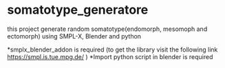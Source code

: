 # somatotype_generatore
this project generate random somatotype(endomorph, mesomoph and ectomorph) using SMPL-X, Blender and python

*smplx_blender_addon is required (to get the library visit the following link https://smpl.is.tue.mpg.de/ )
*Import python script in blender is required
